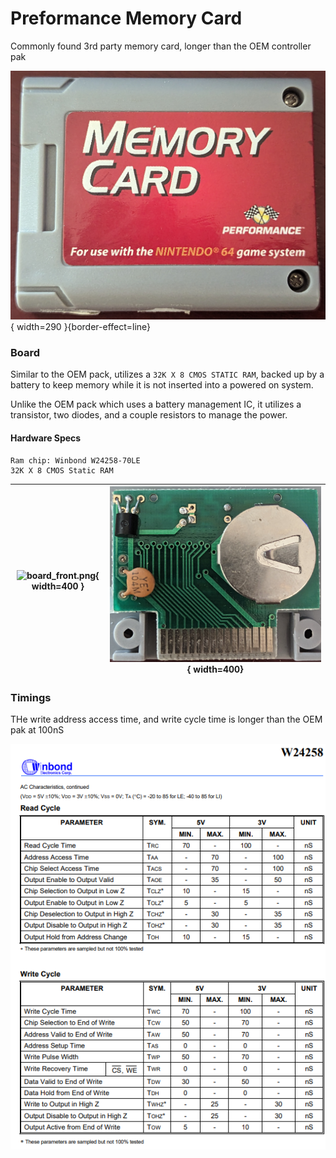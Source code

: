 # Preformance Memory Card

Commonly found 3rd party memory card, longer than the OEM controller pak

![memory_card.jpg](..%2Fimages%2Foriginal%2Fpreformance%2Fmemory_card.jpg){ width=290 }{border-effect=line}

### Board
Similar to the OEM pack, utilizes a `32K X 8 CMOS STATIC RAM`, backed up by a battery to keep memory while
it is not inserted into a powered on system. 

Unlike the OEM pack which uses a battery management IC, it utilizes a transistor, two diodes, and a couple resistors to manage the power.

#### Hardware Specs

    Ram chip: Winbond W24258-70LE 
    32K X 8 CMOS Static RAM


|![board_front.png](..%2Fimages%2Foriginal%2Fpreformance%2Fboard_front.png){ width=400 }|![board_back.png](..%2Fimages%2Foriginal%2Fpreformance%2Fboard_back.png){ width=400}|
|---|---|

### Timings
THe write address access time, and write cycle time is longer than the OEM pak at 100nS

![Timing Chart](../images/original/preformance/timing.png)